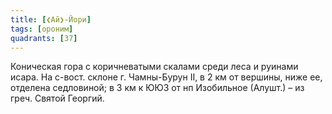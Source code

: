 ```yaml
---
title: [❮Ай❯-Йори]
tags: [ороним]
quadrants: [З7]
---
```


Коническая гора с коричневатыми скалами среди леса и руинами исара. На с-вост.
склоне г. Чамны-Бурун II, в 2 км от вершины, ниже ее, отделена седловиной; в 3
км к ЮЮЗ от нп Изобильное (Алушт.) – из греч. Святой Георгий.
